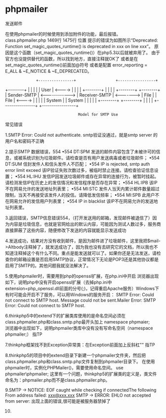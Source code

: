 # phpmailer
发送邮件

在使用phpmailer的时候使用到添加附件的功能，最后报错。
class.phpmailer.php
1469行 1475行 位置
提示的错误为如图所示“Deprecated: Function set_magic_quotes_runtime() is deprecated in xxx on line xxx”。
原因是这个函数（set_magic_quotes_runtime()）在php5.3以后就被弃用了。
由于官方也没提供替代的函数，所以找到地方，直接注释就OK了
或者是在set_magic_quotes_runtime()前面加@符号
或者是配置 error_reporting = E_ALL & ~E_NOTICE & ~E_DEPRECATED。

                  +----------------+                  +-----------------+        
+--------+        |                |                  |                 |
| User   | <----> |                |                  |                 | 
+--------+        |                |                  |                 |               +--------+ 
+--------+        |  Sender-SMTP   | <------------>   |  Receiver-SMTP  |   <------->   |  File  |
|  File  | <----> |                |                  |                 |               | System |
| System |        |                |                  |                 |               +--------+
+--------+        |                |                  |                 |
                  +----------------+                  +-----------------+   
                  
                                     Model for SMTP Use

常见错误

1.SMTP Error: Could not authenticate.
  smtp验证没通过，就是smtp server 的用户名和密码不正确
  
2.提示SMTP 数据错误，554
  •554 DT:SPM 发送的邮件内容包含了未被许可的信息，或被系统识别为垃圾邮件。请检查是否有用户发送病毒或者垃圾邮件； 
  •554 DT:SUM 信封发件人和信头发件人不匹配； 
  •554 IP is rejected, smtp auth error limit exceed 该IP验证失败次数过多，被临时禁止连接。请检查验证信息设置； 
  •554 HL:IHU 发信IP因发送垃圾邮件或存在异常的连接行为，被暂时挂起。请检测发信IP在历史上的发信情况和发信程序是否存在异常； 
  •554 HL:IPB 该IP不在网易允许的发送地址列表里； 
  •554 MI:STC 发件人当天内累计邮件数量超过限制，当天不再接受该发件人的投信。请降低发信频率； 
  •554 MI:SPB 此用户不在网易允许的发信用户列表里； 
  •554 IP in blacklist 该IP不在网易允许的发送地址列表里。 
  
 3.返回错误，SMTP信息错误554，（打开发送用的邮箱，发现邮件被退信了）因为内容是垃圾信息，也就是官网给出的默认内容，可能因为测试人数过多，服务商直接屏蔽了这些内容，随便修改下发送的内容就能显示发送成功
 
 4.发送成功，结果对方没有收到邮件，是因为邮件进了垃圾邮件，这里我把$mail->Altbody注释掉了，就发送成功了，因为我也没有去研究它的文档，所以我也不知道注释掉这个有什么不同。重点是能发送就可以了。如果你还是无法发送，请检查你的邮箱设置是否启用SMTP协议，正常情况下无论是POP3还是其他协议都是启用了SMTP的。其他问题我就没法解决了。
 
 5.使用phpmailer时，需要用到php的openssl扩展，在php.ini中开启
   浏览器出现如下，说明php中没有开启openssl扩展（去掉php.ini中extension=php_openssl.dll前面的分号(;)，记得重启Apache服务）Windows下有时可能会开启不了服务，可以用Windows的服务开启：
SMTP Error: Could not connect to SMTP host. Message could not be sent.Mailer Error: SMTP Error: Could not connect to SMTP host.
 
 6.thinkphp5中的extend下的扩展类库使用的是命名空间必须在class.phpmailer.php和class.smtp.php最开头加上 namespace phpmaier;  
   浏览器中出现如下，说明phpmailer类库中没有没有写命名空间（namespace phpmailer;） 指TP
 
 7.thinkphp框架找不到Exception异常类：在Exception前面加上反斜杠"\"  指TP
 
 8.thinkphp5的项目中的extend目录下新建一个phpmailer文件夹，然后把class.phpmailer.php和class.smtp.php文件复制到phpmailer目录下。
   在使用phpmailer时，实例化PHPMailer()，需要使用命名空间。 
   use phpmailer\phpmailer; 
   这里有一个问题，thinkphp5的扩展类的定义是，类文件命名为：phpmailer.php而不是class.phpmailer.php。
 
 9.SMTP -> NOTICE: EOF caught while checking if connectedThe following From address failed: xxx@xxx.xxx SMTP -> ERROR: EHLO not accepted from server:
  出现上面的错误,很可能是被服务器禁掉了
  
 10. 
 
 
